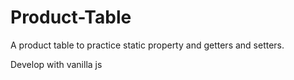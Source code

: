 # Product-Table
A product table to practice static property and getters and setters.

Develop with vanilla js



